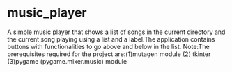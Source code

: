 # music_player
A simple music player that shows a list of songs in the current directory and the current song playing using a list and a label.The application contains buttons with functionalities to go above and below in the list.
Note:The prerequisites required for the project are:(1)mutagen module (2) tkinter (3)pygame (pygame.mixer.music) module
